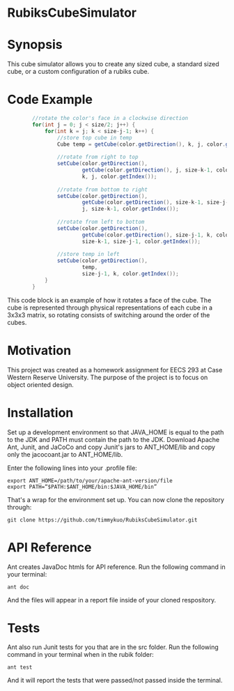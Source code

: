 # RubiksCubeSimulator

# Synopsis 
This cube simulator allows you to create any sized cube, a standard sized cube, or a custom configuration of a rubiks cube.

# Code Example
```java
		//rotate the color's face in a clockwise direction
		for(int j = 0; j < size/2; j++) {
			for(int k = j; k < size-j-1; k++) {
				//store top cube in temp
				Cube temp = getCube(color.getDirection(), k, j, color.getIndex());
				
				//rotate from right to top
				setCube(color.getDirection(), 
						getCube(color.getDirection(), j, size-k-1, color.getIndex()), 
						k, j, color.getIndex());
			
				//rotate from bottom to right
				setCube(color.getDirection(), 
						getCube(color.getDirection(), size-k-1, size-j-1, color.getIndex()), 
						j, size-k-1, color.getIndex());
			
				//rotate from left to bottom
				setCube(color.getDirection(), 
						getCube(color.getDirection(), size-j-1, k, color.getIndex()), 
						size-k-1, size-j-1, color.getIndex());
			
				//store temp in left 
				setCube(color.getDirection(), 
						temp, 
						size-j-1, k, color.getIndex());
			}
		}
   ```
   This code block is an example of how it rotates a face of the cube.  The cube is represented through physical representations of each cube in a 3x3x3 matrix, so rotating consists of switching around the order of the cubes.
   
# Motivation
   This project was created as a homework assignment for EECS 293 at Case Western Reserve University.  The purpose of the project is to
   focus on object oriented design.  
   
# Installation
   Set up a development environment so that JAVA_HOME is equal to the path to the JDK and PATH must contain the path to the JDK. 
   Download Apache Ant, Junit, and JaCoCo and copy Junit's jars to ANT_HOME/lib and copy only the jacocoant.jar to ANT_HOME/lib.
   
   Enter the following lines into your .profile file:
   ```
   export ANT_HOME=/path/to/your/apache-ant-version/file
   export PATH=“$PATH:$ANT_HOME/bin:$JAVA_HOME/bin”
   ```
   
   That's a wrap for the environment set up.  You can now clone the repository through:
   ```
   git clone https://github.com/timmykuo/RubiksCubeSimulator.git
   ```
# API Reference
   Ant creates JavaDoc htmls for API reference.  Run the following command in your terminal:
   ```
   ant doc
   ```
   And the files will appear in a report file inside of your cloned respository.
   
# Tests
   Ant also run Junit tests for you that are in the src folder. Run the following command in your terminal when in the rubik folder: 
   ```
   ant test
   ```
   And it will report the tests that were passed/not passed inside the terminal.  
   
   
   
